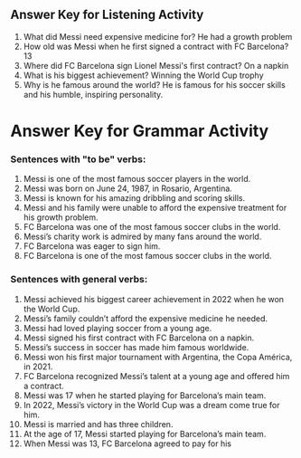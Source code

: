 ## Answer Key for Listening Activity ##
1. What did Messi need expensive medicine for? He had a growth problem
2. How old was Messi when he first signed a contract with FC Barcelona? 13
3. Where did FC Barcelona sign Lionel Messi's first contract? On a napkin
4. What is his biggest achievement? Winning the World Cup trophy
5. Why is he famous around the world? He is famous for his soccer skills and his humble, inspiring personality.

# Answer Key for Grammar Activity #
### Sentences with "to be" verbs:
1. Messi is one of the most famous soccer players in the world.
2. Messi was born on June 24, 1987, in Rosario, Argentina.
3. Messi is known for his amazing dribbling and scoring skills.
4. Messi and his family were unable to afford the expensive treatment for his growth problem.
5. FC Barcelona was one of the most famous soccer clubs in the world.
6. Messi’s charity work is admired by many fans around the world.
7. FC Barcelona was eager to sign him.
8. FC Barcelona is one of the most famous soccer clubs in the world.

### Sentences with general verbs:
1. Messi achieved his biggest career achievement in 2022 when he won the World Cup.
2. Messi’s family couldn’t afford the expensive medicine he needed.
3. Messi had loved playing soccer from a young age.
4. Messi signed his first contract with FC Barcelona on a napkin.
5. Messi’s success in soccer has made him famous worldwide.
6. Messi won his first major tournament with Argentina, the Copa América, in 2021.
7. FC Barcelona recognized Messi’s talent at a young age and offered him a contract.
8. Messi was 17 when he started playing for Barcelona’s main team.
9. In 2022, Messi’s victory in the World Cup was a dream come true for him.
10. Messi is married and has three children.
11. At the age of 17, Messi started playing for Barcelona’s main team.
12. When Messi was 13, FC Barcelona agreed to pay for his

